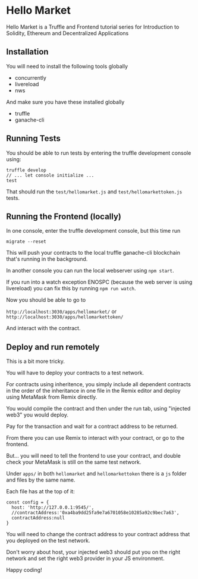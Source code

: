 # Hello Market

Hello Market is a Truffle and Frontend tutorial series for Introduction to Solidity, Ethereum and Decentralized Applications

## Installation

You will need to install the following tools globally
- concurrently
- livereload
- nws

And make sure you have these installed globally
- truffle
- ganache-cli

## Running Tests

You should be able to run tests by entering the truffle development console using:
```
truffle develop
// ... let console initialize ...
test
```
That should run the `test/hellomarket.js` and `test/hellomarkettoken.js` tests.

## Running the Frontend (locally)

In one console, enter the truffle development console, but this time run

`migrate --reset`

This will push your contracts to the local truffle ganache-cli blockchain that's running in the background.

In another console you can run the local webserver using `npm start`.

If you run into a watch exception ENOSPC (because the web server is using livereload) you can fix this by running `npm run watch`.

Now you should be able to go to

`http://localhost:3030/apps/hellomarket/`
or
`http://localhost:3030/apps/hellomarkettoken/`

And interact with the contract.

## Deploy and run remotely

This is a bit more tricky.

You will have to deploy your contracts to a test network.

For contracts using inheritence, you simply include all dependent contracts in the order of the inheritance in one file in the Remix editor and deploy using MetaMask from Remix directly.

You would compile the contract and then under the run tab, using "injected web3" you would deploy.

Pay for the transaction and wait for a contract address to be returned.

From there you can use Remix to interact with your contract, or go to the frontend.

But... you will need to tell the frontend to use your contract, and double check your MetaMask is still on the same test network.

Under `apps/` in both `hellomarket` and `hellomarkettoken` there is a `js` folder and files by the same name.

Each file has at the top of it:

```
const config = {
  host: 'http://127.0.0.1:9545/',
  //contractAddress:'0xa4ba9dd25fa9e7a6701058e10285a92c9bec7a63',
  contractAddress:null
}
```
You will need to change the contract address to your contract address that you deployed on the test network.

Don't worry about host, your injected web3 should put you on the right network and set the right web3 provider in your JS environment.

Happy coding!
